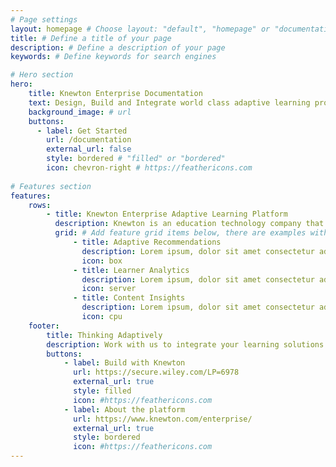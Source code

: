 ```yaml
---
# Page settings
layout: homepage # Choose layout: "default", "homepage" or "documentation-archive"
title: # Define a title of your page
description: # Define a description of your page
keywords: # Define keywords for search engines

# Hero section
hero:
    title: Knewton Enterprise Documentation
    text: Design, Build and Integrate world class adaptive learning products with the Knewton Enterprise Platform
    background_image: # url
    buttons: 
      - label: Get Started
        url: /documentation
        external_url: false
        style: bordered # "filled" or "bordered"
        icon: chevron-right # https://feathericons.com
        
# Features section
features:
    rows: 
        - title: Knewton Enterprise Adaptive Learning Platform
          description: Knewton is an education technology company that provides a flexible and powerful adaptive learning platform on which partners can build digital products. Knewton personalizes learning paths so every learner is engaged and supported to reach their full potential.
          grid: # Add feature grid items below, there are examples with all available options
              - title: Adaptive Recommendations
                description: Lorem ipsum, dolor sit amet consectetur adipisicing elit. Provident iste voluptas sunt eligendi sit dolorem blanditiis nostrum, fuga ducimus enim? Ut temporibus.
                icon: box 
              - title: Learner Analytics
                description: Lorem ipsum, dolor sit amet consectetur adipisicing elit. Provident iste voluptas sunt eligendi sit dolorem blanditiis nostrum, fuga ducimus enim? Ut temporibus.
                icon: server
              - title: Content Insights
                description: Lorem ipsum, dolor sit amet consectetur adipisicing elit. Provident iste voluptas sunt eligendi sit dolorem blanditiis nostrum, fuga ducimus enim? Ut temporibus.
                icon: cpu
    footer:
        title: Thinking Adaptively
        description: Work with us to integrate your learning solutions
        buttons:
            - label: Build with Knewton 
              url: https://secure.wiley.com/LP=6978
              external_url: true
              style: filled
              icon: #https://feathericons.com
            - label: About the platform
              url: https://www.knewton.com/enterprise/
              external_url: true
              style: bordered
              icon: #https://feathericons.com
---
```

